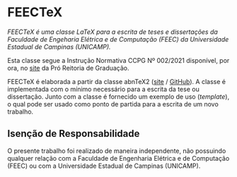 # FEECTeX

_FEECTeX é uma classe LaTeX para a escrita de teses e dissertações da Faculdade de Engeharia Elétrica e de Computação (FEEC) da Universidade Estadual de Campinas (UNICAMP)._

Esta classe segue a Instrução Normativa CCPG Nº 002/2021 disponível, por ora, no [site](https://www.prpg.unicamp.br/documentos-e-normas/normas/instrucoes-normativas/) da Pró Reitoria de Graduação.

FEECTeX é elaborada a partir da classe abnTeX2 ([site](https://www.abntex.net.br) / [GitHub](https://www.github.com/abntex)). A classe é implementada com o mínimo necessário para a escrita da tese ou dissertação. Junto com a classe é fornecido um exemplo de uso (_template_), o qual pode ser usado como ponto de partida para a escrita de um novo trabalho.

## Isenção de Responsabilidade

O presente trabalho foi realizado de maneira independente, não possuindo qualquer relação com a Faculdade de Engenharia Elétrica e de Computação (FEEC) ou com a Universidade Estadual de Campinas (UNICAMP).
